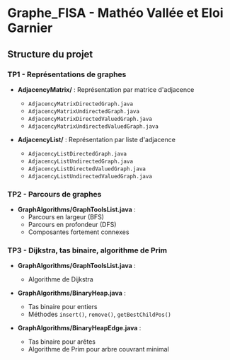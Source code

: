 # Graphe_FISA - Mathéo Vallée et Eloi Garnier


## Structure du projet

### TP1 - Représentations de graphes
- **AdjacencyMatrix/** : Représentation par matrice d'adjacence
    - `AdjacencyMatrixDirectedGraph.java`
    - `AdjacencyMatrixUndirectedGraph.java`
    - `AdjacencyMatrixDirectedValuedGraph.java`
    - `AdjacencyMatrixUndirectedValuedGraph.java`

- **AdjacencyList/** : Représentation par liste d'adjacence
    - `AdjacencyListDirectedGraph.java`
    - `AdjacencyListUndirectedGraph.java`
    - `AdjacencyListDirectedValuedGraph.java`
    - `AdjacencyListUndirectedValuedGraph.java`

### TP2 - Parcours de graphes
- **GraphAlgorithms/GraphToolsList.java** :
    - Parcours en largeur (BFS)
    - Parcours en profondeur (DFS)
    - Composantes fortement connexes

### TP3 - Dijkstra, tas binaire, algorithme de Prim
- **GraphAlgorithms/GraphToolsList.java** :
    - Algorithme de Dijkstra

- **GraphAlgorithms/BinaryHeap.java** :
    - Tas binaire pour entiers
    - Méthodes `insert()`, `remove()`, `getBestChildPos()`

- **GraphAlgorithms/BinaryHeapEdge.java** :
    - Tas binaire pour arêtes
    - Algorithme de Prim pour arbre couvrant minimal